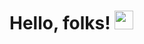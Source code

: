 # Hello, folks! <img src="https://raw.githubusercontent.com/MartinHeinz/MartinHeinz/master/wave.gif" width="30px">

<!--
**refiscoding/refiscoding** is a ✨ _special_ ✨ repository because its `README.md` (this file) appears on your GitHub profile.

Here are some ideas to get you started:

- 🔭 I’m currently working on React
-->
